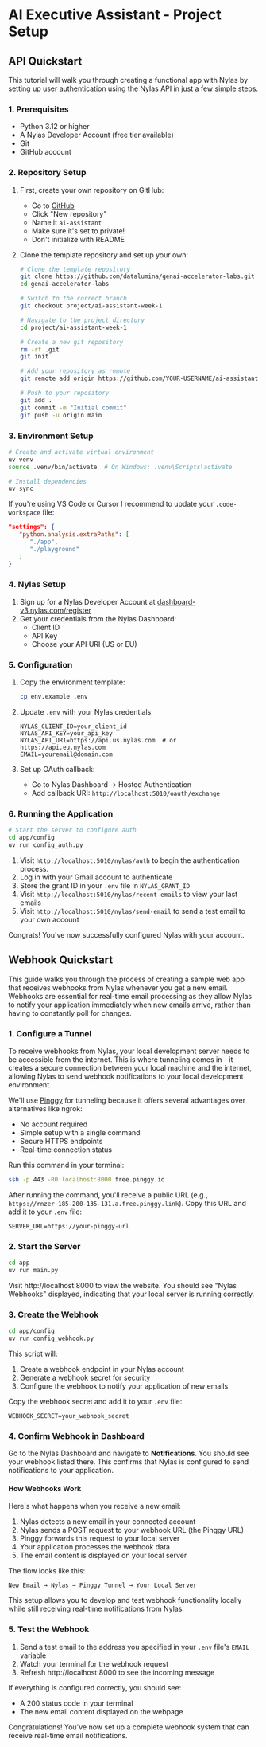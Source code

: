# AI Executive Assistant - Project Setup

## API Quickstart

This tutorial will walk you through creating a functional app with Nylas by setting up user authentication using the Nylas API in just a few simple steps.

### 1. Prerequisites
- Python 3.12 or higher
- A Nylas Developer Account (free tier available)
- Git
- GitHub account

### 2. Repository Setup
1. First, create your own repository on GitHub:
   - Go to [GitHub](https://github.com)
   - Click "New repository"
   - Name it `ai-assistant`
   - Make sure it's set to private!
   - Don't initialize with README

2. Clone the template repository and set up your own:
   ```bash
   # Clone the template repository
   git clone https://github.com/datalumina/genai-accelerator-labs.git
   cd genai-accelerator-labs

   # Switch to the correct branch
   git checkout project/ai-assistant-week-1

   # Navigate to the project directory
   cd project/ai-assistant-week-1

   # Create a new git repository
   rm -rf .git
   git init

   # Add your repository as remote
   git remote add origin https://github.com/YOUR-USERNAME/ai-assistant.git

   # Push to your repository
   git add .
   git commit -m "Initial commit"
   git push -u origin main
   ```

### 3. Environment Setup
```bash
# Create and activate virtual environment
uv venv
source .venv/bin/activate  # On Windows: .venv\Scripts\activate

# Install dependencies
uv sync
```

If you're using VS Code or Cursor I recommend to update your `.code-workspace` file:

```json
"settings": {
   "python.analysis.extraPaths": [
      "./app",
      "./playground"
   ]
}
```

### 4. Nylas Setup
1. Sign up for a Nylas Developer Account at [dashboard-v3.nylas.com/register](https://dashboard-v3.nylas.com/register)
2. Get your credentials from the Nylas Dashboard:
   - Client ID
   - API Key
   - Choose your API URI (US or EU)

### 5. Configuration
1. Copy the environment template:
   ```bash
   cp env.example .env
   ```

2. Update `.env` with your Nylas credentials:
   ```env
   NYLAS_CLIENT_ID=your_client_id
   NYLAS_API_KEY=your_api_key
   NYLAS_API_URI=https://api.us.nylas.com  # or https://api.eu.nylas.com
   EMAIL=youremail@domain.com
   ```

3. Set up OAuth callback:
   - Go to Nylas Dashboard → Hosted Authentication
   - Add callback URI: `http://localhost:5010/oauth/exchange`

### 6. Running the Application
```bash
# Start the server to configure auth
cd app/config
uv run config_auth.py
```

1. Visit `http://localhost:5010/nylas/auth` to begin the authentication process. 
2. Log in with your Gmail account to authenticate
3. Store the grant ID in your `.env` file in `NYLAS_GRANT_ID`
4. Visit `http://localhost:5010/nylas/recent-emails` to view your last emails
5. Visit `http://localhost:5010/nylas/send-email` to send a test email to your own account


Congrats! You've now successfully configured Nylas with your account.

## Webhook Quickstart

This guide walks you through the process of creating a sample web app that receives webhooks from Nylas whenever you get a new email. Webhooks are essential for real-time email processing as they allow Nylas to notify your application immediately when new emails arrive, rather than having to constantly poll for changes.

### 1. Configure a Tunnel

To receive webhooks from Nylas, your local development server needs to be accessible from the internet. This is where tunneling comes in - it creates a secure connection between your local machine and the internet, allowing Nylas to send webhook notifications to your local development environment.

We'll use [Pinggy](https://pinggy.io/) for tunneling because it offers several advantages over alternatives like ngrok:
- No account required
- Simple setup with a single command
- Secure HTTPS endpoints
- Real-time connection status

Run this command in your terminal:

```bash
ssh -p 443 -R0:localhost:8000 free.pinggy.io
```

After running the command, you'll receive a public URL (e.g., `https://rnzer-185-200-135-131.a.free.pinggy.link`). Copy this URL and add it to your `.env` file:

```env
SERVER_URL=https://your-pinggy-url
```

### 2. Start the Server

```bash
cd app
uv run main.py
```

Visit http://localhost:8000 to view the website. You should see "Nylas Webhooks" displayed, indicating that your local server is running correctly.

### 3. Create the Webhook

```bash
cd app/config
uv run config_webhook.py
```

This script will:
1. Create a webhook endpoint in your Nylas account
2. Generate a webhook secret for security
3. Configure the webhook to notify your application of new emails

Copy the webhook secret and add it to your `.env` file:

```env
WEBHOOK_SECRET=your_webhook_secret
```

### 4. Confirm Webhook in Dashboard

Go to the Nylas Dashboard and navigate to **Notifications**. You should see your webhook listed there. This confirms that Nylas is configured to send notifications to your application.

#### How Webhooks Work

Here's what happens when you receive a new email:

1. Nylas detects a new email in your connected account
2. Nylas sends a POST request to your webhook URL (the Pinggy URL)
3. Pinggy forwards this request to your local server
4. Your application processes the webhook data
5. The email content is displayed on your local server

The flow looks like this:
```
New Email → Nylas → Pinggy Tunnel → Your Local Server
```

This setup allows you to develop and test webhook functionality locally while still receiving real-time notifications from Nylas.

### 5. Test the Webhook

1. Send a test email to the address you specified in your `.env` file's `EMAIL` variable
2. Watch your terminal for the webhook request
3. Refresh http://localhost:8000 to see the incoming message

If everything is configured correctly, you should see:
- A 200 status code in your terminal
- The new email content displayed on the webpage

Congratulations! You've now set up a complete webhook system that can receive real-time email notifications.